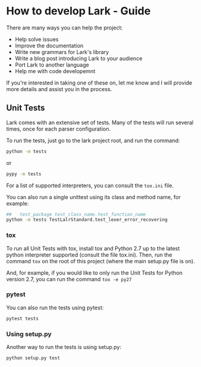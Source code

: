 # How to develop Lark - Guide

There are many ways you can help the project:

* Help solve issues
* Improve the documentation
* Write new grammars for Lark's library
* Write a blog post introducing Lark to your audience
* Port Lark to another language
* Help me with code developemnt

If you're interested in taking one of these on, let me know and I will provide more details and assist you in the process.


## Unit Tests

Lark comes with an extensive set of tests. Many of the tests will run several times, once for each parser configuration.

To run the tests, just go to the lark project root, and run the command:
```bash
python -m tests
```

or

```bash
pypy -m tests
```

For a list of supported interpreters, you can consult the `tox.ini` file.

You can also run a single unittest using its class and method name, for example:
```bash
##   test_package test_class_name.test_function_name
python -m tests TestLalrStandard.test_lexer_error_recovering
```

### tox

To run all Unit Tests with tox,
install tox and Python 2.7 up to the latest python interpreter supported (consult the file tox.ini).
Then,
run the command `tox` on the root of this project (where the main setup.py file is on).

And, for example,
if you would like to only run the Unit Tests for Python version 2.7,
you can run the command `tox -e py27`

### pytest

You can also run the tests using pytest:

```bash
pytest tests
```

### Using setup.py

Another way to run the tests is using setup.py:

```bash
python setup.py test 
```